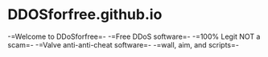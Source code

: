 # DDOSforfree.github.io

 -=Welcome to DDoSforfree=-
 -=Free DDoS software=-
 -=100% Legit NOT a scam=-
 -=Valve anti-anti-cheat software=-
 -=wall, aim, and scripts=-
